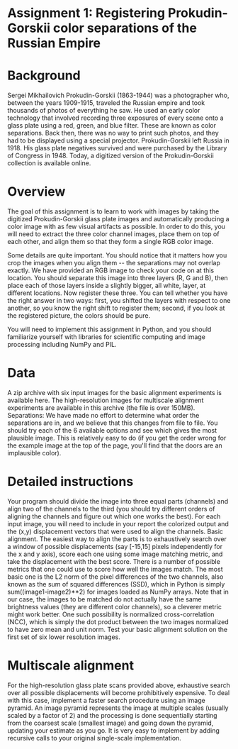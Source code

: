 # Assignment 1: Registering Prokudin-Gorskii color separations of the Russian Empire
# Background
Sergei Mikhailovich Prokudin-Gorskii (1863-1944) was a photographer who, between the years 1909-1915, traveled the Russian empire and took thousands of photos of everything he saw. He used an early color technology that involved recording three exposures of every scene onto a glass plate using a red, green, and blue filter. These are known as color separations. Back then, there was no way to print such photos, and they had to be displayed using a special projector. Prokudin-Gorskii left Russia in 1918. His glass plate negatives survived and were purchased by the Library of Congress in 1948. Today, a digitized version of the Prokudin-Gorskii collection is available online.

# Overview
The goal of this assignment is to learn to work with images by taking the digitized Prokudin-Gorskii glass plate images and automatically producing a color image with as few visual artifacts as possible. In order to do this, you will need to extract the three color channel images, place them on top of each other, and align them so that they form a single RGB color image.

Some details are quite important. You should notice that it matters how you crop the images when you align them -- the separations may not overlap exactly. We have provided an RGB image to check your code on at this location. You should separate this image into three layers (R, G and B), then place each of those layers inside a slightly bigger, all white, layer, at different locations. Now register these three. You can tell whether you have the right answer in two ways: first, you shifted the layers with respect to one another, so you know the right shift to register them; second, if you look at the registered picture, the colors should be pure.

You will need to implement this assignment in Python, and you should familiarize yourself with libraries for scientific computing and image processing including NumPy and PIL.
# Data
A zip archive with six input images for the basic alignment experiments is available here. The high-resolution images for multiscale alignment experiments are available in this archive (the file is over 150MB). Separations: We have made no effort to determine what order the separations are in, and we believe that this changes from file to file. You should try each of the 6 available options and see which gives the most plausible image. This is relatively easy to do (if you get the order wrong for the example image at the top of the page, you'll find that the doors are an implausible color).
# Detailed instructions
Your program should divide the image into three equal parts (channels) and align two of the channels to the third (you should try different orders of aligning the channels and figure out which one works the best). For each input image, you will need to include in your report the colorized output and the (x,y) displacement vectors that were used to align the channels.
Basic alignment. The easiest way to align the parts is to exhaustively search over a window of possible displacements (say [-15,15] pixels independently for the x and y axis), score each one using some image matching metric, and take the displacement with the best score. There is a number of possible metrics that one could use to score how well the images match. The most basic one is the L2 norm of the pixel differences of the two channels, also known as the sum of squared differences (SSD), which in Python is simply sum((image1-image2)**2) for images loaded as NumPy arrays. Note that in our case, the images to be matched do not actually have the same brightness values (they are different color channels), so a cleverer metric might work better. One such possibility is normalized cross-correlation (NCC), which is simply the dot product between the two images normalized to have zero mean and unit norm. Test your basic alignment solution on the first set of six lower resolution images.

# Multiscale alignment 
For the high-resolution glass plate scans provided above, exhaustive search over all possible displacements will become prohibitively expensive. To deal with this case, implement a faster search procedure using an image pyramid. An image pyramid represents the image at multiple scales (usually scaled by a factor of 2) and the processing is done sequentially starting from the coarsest scale (smallest image) and going down the pyramid, updating your estimate as you go. It is very easy to implement by adding recursive calls to your original single-scale implementation.
